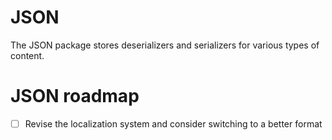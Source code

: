 # JSON
The JSON package stores deserializers and serializers for various types of content.

# JSON roadmap
- [ ] Revise the localization system and consider switching to a better format